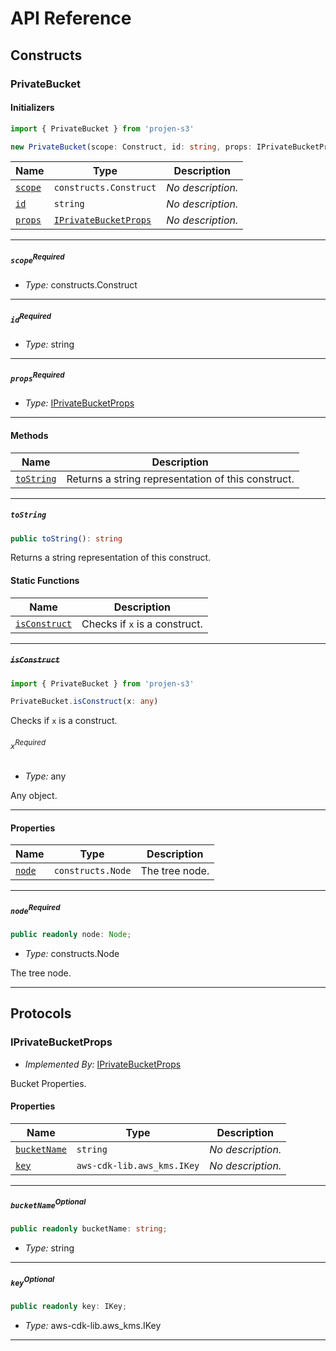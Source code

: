 # API Reference <a name="API Reference" id="api-reference"></a>

## Constructs <a name="Constructs" id="Constructs"></a>

### PrivateBucket <a name="PrivateBucket" id="projen-s3.PrivateBucket"></a>

#### Initializers <a name="Initializers" id="projen-s3.PrivateBucket.Initializer"></a>

```typescript
import { PrivateBucket } from 'projen-s3'

new PrivateBucket(scope: Construct, id: string, props: IPrivateBucketProps)
```

| **Name** | **Type** | **Description** |
| --- | --- | --- |
| <code><a href="#projen-s3.PrivateBucket.Initializer.parameter.scope">scope</a></code> | <code>constructs.Construct</code> | *No description.* |
| <code><a href="#projen-s3.PrivateBucket.Initializer.parameter.id">id</a></code> | <code>string</code> | *No description.* |
| <code><a href="#projen-s3.PrivateBucket.Initializer.parameter.props">props</a></code> | <code><a href="#projen-s3.IPrivateBucketProps">IPrivateBucketProps</a></code> | *No description.* |

---

##### `scope`<sup>Required</sup> <a name="scope" id="projen-s3.PrivateBucket.Initializer.parameter.scope"></a>

- *Type:* constructs.Construct

---

##### `id`<sup>Required</sup> <a name="id" id="projen-s3.PrivateBucket.Initializer.parameter.id"></a>

- *Type:* string

---

##### `props`<sup>Required</sup> <a name="props" id="projen-s3.PrivateBucket.Initializer.parameter.props"></a>

- *Type:* <a href="#projen-s3.IPrivateBucketProps">IPrivateBucketProps</a>

---

#### Methods <a name="Methods" id="Methods"></a>

| **Name** | **Description** |
| --- | --- |
| <code><a href="#projen-s3.PrivateBucket.toString">toString</a></code> | Returns a string representation of this construct. |

---

##### `toString` <a name="toString" id="projen-s3.PrivateBucket.toString"></a>

```typescript
public toString(): string
```

Returns a string representation of this construct.

#### Static Functions <a name="Static Functions" id="Static Functions"></a>

| **Name** | **Description** |
| --- | --- |
| <code><a href="#projen-s3.PrivateBucket.isConstruct">isConstruct</a></code> | Checks if `x` is a construct. |

---

##### ~~`isConstruct`~~ <a name="isConstruct" id="projen-s3.PrivateBucket.isConstruct"></a>

```typescript
import { PrivateBucket } from 'projen-s3'

PrivateBucket.isConstruct(x: any)
```

Checks if `x` is a construct.

###### `x`<sup>Required</sup> <a name="x" id="projen-s3.PrivateBucket.isConstruct.parameter.x"></a>

- *Type:* any

Any object.

---

#### Properties <a name="Properties" id="Properties"></a>

| **Name** | **Type** | **Description** |
| --- | --- | --- |
| <code><a href="#projen-s3.PrivateBucket.property.node">node</a></code> | <code>constructs.Node</code> | The tree node. |

---

##### `node`<sup>Required</sup> <a name="node" id="projen-s3.PrivateBucket.property.node"></a>

```typescript
public readonly node: Node;
```

- *Type:* constructs.Node

The tree node.

---




## Protocols <a name="Protocols" id="Protocols"></a>

### IPrivateBucketProps <a name="IPrivateBucketProps" id="projen-s3.IPrivateBucketProps"></a>

- *Implemented By:* <a href="#projen-s3.IPrivateBucketProps">IPrivateBucketProps</a>

Bucket Properties.


#### Properties <a name="Properties" id="Properties"></a>

| **Name** | **Type** | **Description** |
| --- | --- | --- |
| <code><a href="#projen-s3.IPrivateBucketProps.property.bucketName">bucketName</a></code> | <code>string</code> | *No description.* |
| <code><a href="#projen-s3.IPrivateBucketProps.property.key">key</a></code> | <code>aws-cdk-lib.aws_kms.IKey</code> | *No description.* |

---

##### `bucketName`<sup>Optional</sup> <a name="bucketName" id="projen-s3.IPrivateBucketProps.property.bucketName"></a>

```typescript
public readonly bucketName: string;
```

- *Type:* string

---

##### `key`<sup>Optional</sup> <a name="key" id="projen-s3.IPrivateBucketProps.property.key"></a>

```typescript
public readonly key: IKey;
```

- *Type:* aws-cdk-lib.aws_kms.IKey

---

